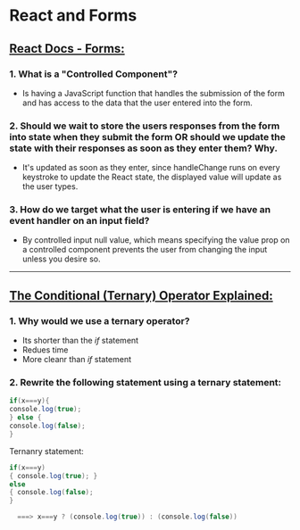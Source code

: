 # React and Forms 
## [ React Docs - Forms: ](https://reactjs.org/docs/forms.html)
### 1. What is a "Controlled Component"?

- Is having a JavaScript function that handles the submission of the form and has access to the data that the user entered into the form.

### 2. Should we wait to store the users responses from the form into state when they submit the form OR should we update the state with their responses as soon as they enter them? Why.

- It's updated as soon as they enter, since handleChange runs on every keystroke to update the React state, the displayed value will update as the user types.

### 3. How do we target what the user is entering if we have an event handler on an input field?

- By controlled input null value, which means specifying the value prop on a controlled component prevents the user from changing the input unless you desire so.

____

## [The Conditional (Ternary) Operator Explained:](https://codeburst.io/javascript-the-conditional-ternary-operator-explained-cac7218beeff)
### 1. Why would we use a ternary operator?
- Its shorter than the *if* statement
- Redues time
- More cleanr than *if* statement

### 2. Rewrite the following statement using a ternary statement:
  ```java
  if(x===y){
 console.log(true);
  } else {
 console.log(false);
  }

  ```

  Ternanry statement:
  ```java
  if(x===y)
  { console.log(true); } 
  else 
  { console.log(false); 
  }

    ===> x===y ? (console.log(true)) : (console.log(false))
```
